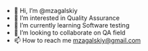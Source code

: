 - 👋 Hi, I’m @mzagalskiy
- 👀 I’m interested in Quality Assurance
- 🌱 I’m currently learning Software testing
- 💞️ I’m looking to collaborate on QA field
- 📫 How to reach me mzagalskiy@gmail.com

<!---
mzagalskiy/mzagalskiy is a ✨ special ✨ repository because its `README.md` (this file) appears on your GitHub profile.
You can click the Preview link to take a look at your changes.
--->
